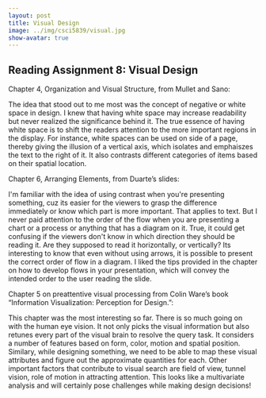 ```yaml
---
layout: post
title: Visual Design
image: ../img/csci5839/visual.jpg
show-avatar: true
---
```

## Reading Assignment 8: Visual Design


Chapter 4, Organization and Visual Structure, from Mullet and Sano:

The idea that stood out to me most was the concept of negative or white space in design. I knew that having white space may increase readability but never realized the
significance behind it. The true essence of having white space is to shift the readers attention to the more important regions in the display.
For instance, white spaces can be used on side of a page, thereby giving the illusion of a vertical axis, which isolates and emphaiszes
the text to the right of it. It also contrasts different categories of items based on their spatial location.

Chapter 6, Arranging Elements, from Duarte’s slides:

I'm familiar with the idea of using contrast when you're presenting something, cuz its easier for the viewers to grasp the difference
immediately or know which part is more important. That applies to text. 
But I never paid attention to the order of the flow when you are presenting a chart or a process or anything that has a diagram on it.
True, it could get confusing if the viewers don't know in which direction they should be reading it. Are they supposed to read it horizontally, or vertically?
Its interesting to know that even without using arrows, it is possible to present the correct order of flow in a diagram. I liked the tips
provided in the chapter on how to develop flows in your presentation, which will convey the intended order to the user reading the slide.

Chapter 5 on preattentive visual processing from Colin Ware’s book “Information Visualization: Perception for Design.”:

This chapter was the most interesting so far. There is so much going on with the human eye vision. It not only picks the visual information
but also retunes every part of the visual brain to resolve the query task. It considers a number of features based on form, color, motion
and spatial position. Similary, while designing something, we need to be able to map these visual attributes and figure out the approximate quantities for each. Other important factors that contribute to
visual search are field of view, tunnel vision, role of motion in attracting attention. This looks like a multivariate analysis and will certainly pose challenges while making design decisions!
